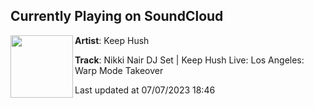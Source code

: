 ## Currently Playing on SoundCloud

[<img align="left" width="100" src="https://i1.sndcdn.com/artworks-qXyhqMvqSoxs5WUD-B9yi4g-t500x500.jpg">](https://soundcloud.com/keep-hush/nikki-nair)

**Artist**: Keep Hush 

**Track**: Nikki Nair DJ Set | Keep Hush Live: Los Angeles: Warp Mode Takeover

Last updated at 07/07/2023 18:46
